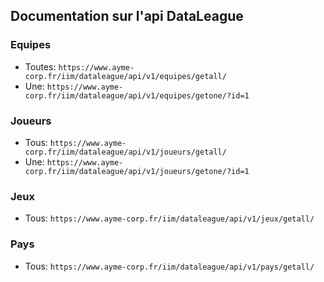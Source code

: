 ## Documentation sur l'api DataLeague

### Equipes
- Toutes: `https://www.ayme-corp.fr/iim/dataleague/api/v1/equipes/getall/`
- Une: `https://www.ayme-corp.fr/iim/dataleague/api/v1/equipes/getone/?id=1`

### Joueurs
- Tous: `https://www.ayme-corp.fr/iim/dataleague/api/v1/joueurs/getall/`
- Une: `https://www.ayme-corp.fr/iim/dataleague/api/v1/joueurs/getone/?id=1`

### Jeux
- Tous: `https://www.ayme-corp.fr/iim/dataleague/api/v1/jeux/getall/`

### Pays
- Tous: `https://www.ayme-corp.fr/iim/dataleague/api/v1/pays/getall/`